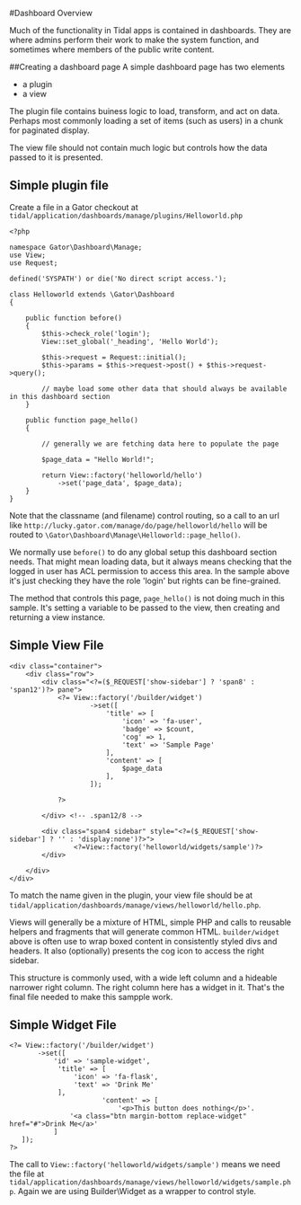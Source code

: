 #Dashboard Overview

Much of the functionality in Tidal apps is contained in dashboards.  They are where admins perform their work to make the
system function, and sometimes where members of the public write content.

##Creating a dashboard page
A simple dashboard page has two elements
 - a plugin
 - a view

The plugin file contains buiness logic to load, transform, and act on data.  Perhaps most commonly loading a set of items
(such as users) in a chunk for paginated display.

The view file should not contain much logic but controls how the data passed to it is presented.

## Simple plugin file

Create a file in a Gator checkout at `tidal/application/dashboards/manage/plugins/Helloworld.php`

```
<?php

namespace Gator\Dashboard\Manage;
use View;
use Request;

defined('SYSPATH') or die('No direct script access.');

class Helloworld extends \Gator\Dashboard
{

    public function before()
    {
        $this->check_role('login');
        View::set_global('_heading', 'Hello World');

        $this->request = Request::initial();
        $this->params = $this->request->post() + $this->request->query();

        // maybe load some other data that should always be available in this dashboard section
    }

    public function page_hello()
    {

        // generally we are fetching data here to populate the page

        $page_data = "Hello World!";

        return View::factory('helloworld/hello')
            ->set('page_data', $page_data);
    }
}
```

Note that the classname (and filename) control routing, so a call to an url like `http://lucky.gator.com/manage/do/page/helloworld/hello`
will be routed to `\Gator\Dashboard\Manage\Helloworld::page_hello()`.

We normally use `before()` to do any global setup this dashboard section needs. That might mean loading data, but it
always means checking that the logged in user has ACL permission to access this area.  In the sample above it's just
checking they have the role 'login' but rights can be fine-grained.

The method that controls this page, `page_hello()` is not doing much in this sample.  It's setting a variable to be passed to the view, then
creating and returning a view instance.

## Simple View File
```
<div class="container">
	<div class="row">
		<div class="<?=($_REQUEST['show-sidebar'] ? 'span8' : 'span12')?> pane">
			<?= View::factory('/builder/widget')
					->set([
                        'title' => [
                            'icon' => 'fa-user',
                            'badge' => $count,
                            'cog' => 1,
                            'text' => 'Sample Page'
                        ],
						'content' => [
							$page_data
						],
					]);

			?>

		</div> <!-- .span12/8 -->

		<div class="span4 sidebar" style="<?=($_REQUEST['show-sidebar'] ? '' : 'display:none')?>">
				<?=View::factory('helloworld/widgets/sample')?>
		</div>

	</div>
</div>
```
To match the name given in the plugin, your view file should be at `tidal/application/dashboards/manage/views/helloworld/hello.php`.

Views will generally be a mixture of HTML, simple PHP and calls to reusable helpers and fragments that will generate common HTML.
`builder/widget` above is often use to wrap boxed content in consistently styled divs and headers.  It also (optionally) presents the
cog icon to access the right sidebar.

This structure is commonly used, with a wide left column and a hideable narrower right column.  The right column here has a widget in it.  That's the final
file needed to make this sampple work.

## Simple Widget File
 ```
 <?= View::factory('/builder/widget')
 		->set([
 			'id' => 'sample-widget',
             'title' => [
                 'icon' => 'fa-flask',
                 'text' => 'Drink Me'
             ],
 						'content' => [
 							'<p>This button does nothing</p>'.
 				'<a class="btn margin-bottom replace-widget" href="#">Drink Me</a>'
 			]
 	]);
 ?>
 ```
The call to `View::factory('helloworld/widgets/sample')` means we need the file at
 `tidal/application/dashboards/manage/views/helloworld/widgets/sample.php`. Again we are using Builder\Widget as a wrapper to control
 style.
